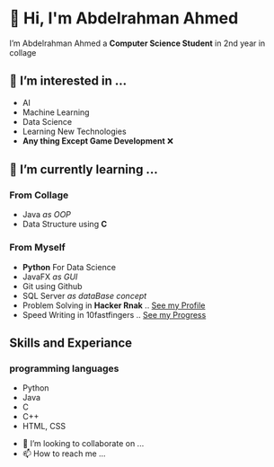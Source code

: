 # 👋 Hi, I'm Abdelrahman Ahmed
I’m Abdelrahman Ahmed a **Computer Science Student** in 2nd year in collage

## 👀 I’m interested in ...
* AI
* Machine Learning
* Data Science
* Learning New Technologies
* **Any thing Except Game Development** ❌


## 🌱 I’m currently learning ...
### From Collage
* Java *as OOP*
* Data Structure using **C** 


### From Myself
* **Python** For Data Science
* JavaFX *as GUI*
* Git using Github
* SQL Server *as dataBase concept*
* Problem Solving in **Hacker Rnak** .. [See my Profile](https://www.hackerrank.com/abdelrahmanahm15)
* Speed Writing in 10fastfingers .. [See my Progress](https://10fastfingers.com/user/2699764/)


## Skills and Experiance
### programming languages
* Python
* Java
* C
* C++
* HTML, CSS

- 💞️ I’m looking to collaborate on ...
- 📫 How to reach me ...

<!---
Boodyahmedhamdy/Boodyahmedhamdy is a ✨ special ✨ repository because its `README.md` (this file) appears on your GitHub profile.
You can click the Preview link to take a look at your changes.
--->
